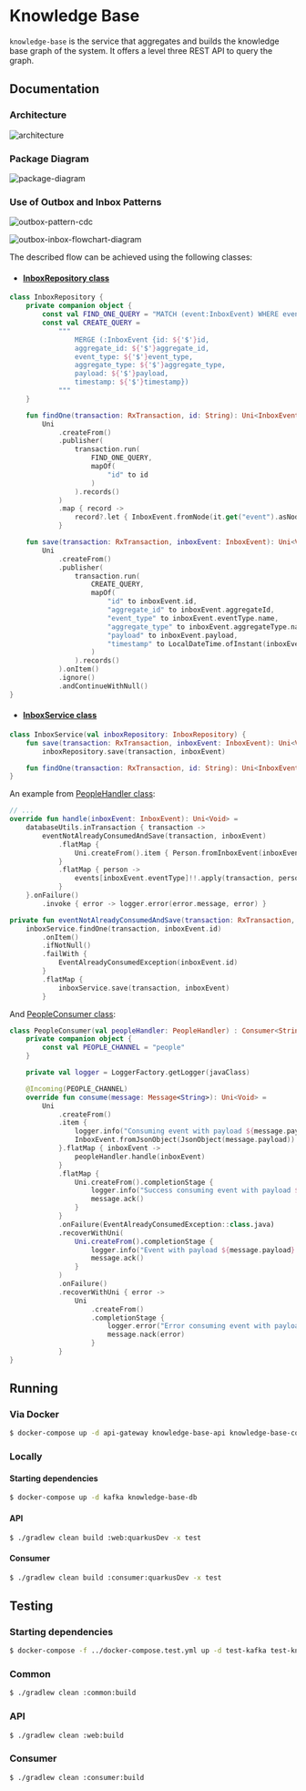 # Knowledge Base

`knowledge-base` is the service that aggregates and builds the knowledge base graph of the system. It offers a level three REST API
to query the graph.

## Documentation

### Architecture

![architecture](docs/knowledge-base-architecture.png)

### Package Diagram

![package-diagram](docs/knowledge-base-package-diagram.png)

### Use of Outbox and Inbox Patterns

![outbox-pattern-cdc](../docs/outbox-pattern-with-cdc.png)

![outbox-inbox-flowchart-diagram](docs/outbox-inbox-flowchart.png)

The described flow can be achieved using the following classes:

* #### [InboxRepository class](common/src/main/kotlin/dev/goncalomartins/knowledgebase/common/repository/InboxRepository.kt)
```kotlin
class InboxRepository {
    private companion object {
        const val FIND_ONE_QUERY = "MATCH (event:InboxEvent) WHERE event.id = \$id RETURN event"
        const val CREATE_QUERY =
            """
                MERGE (:InboxEvent {id: ${'$'}id,
                aggregate_id: ${'$'}aggregate_id,
                event_type: ${'$'}event_type,
                aggregate_type: ${'$'}aggregate_type,
                payload: ${'$'}payload,
                timestamp: ${'$'}timestamp})
            """
    }

    fun findOne(transaction: RxTransaction, id: String): Uni<InboxEvent?> =
        Uni
            .createFrom()
            .publisher(
                transaction.run(
                    FIND_ONE_QUERY,
                    mapOf(
                        "id" to id
                    )
                ).records()
            )
            .map { record ->
                record?.let { InboxEvent.fromNode(it.get("event").asNode()) }
            }

    fun save(transaction: RxTransaction, inboxEvent: InboxEvent): Uni<Void> =
        Uni
            .createFrom()
            .publisher(
                transaction.run(
                    CREATE_QUERY,
                    mapOf(
                        "id" to inboxEvent.id,
                        "aggregate_id" to inboxEvent.aggregateId,
                        "event_type" to inboxEvent.eventType.name,
                        "aggregate_type" to inboxEvent.aggregateType.name,
                        "payload" to inboxEvent.payload,
                        "timestamp" to LocalDateTime.ofInstant(inboxEvent.timestamp, ZoneId.systemDefault())
                    )
                ).records()
            ).onItem()
            .ignore()
            .andContinueWithNull()
}
```

* #### [InboxService class](common/src/main/kotlin/dev/goncalomartins/knowledgebase/common/service/InboxService.kt)
```kotlin
class InboxService(val inboxRepository: InboxRepository) {
    fun save(transaction: RxTransaction, inboxEvent: InboxEvent): Uni<Void> =
        inboxRepository.save(transaction, inboxEvent)

    fun findOne(transaction: RxTransaction, id: String): Uni<InboxEvent?> = inboxRepository.findOne(transaction, id)
}
```

An example from [PeopleHandler class](consumer/src/main/kotlin/dev/goncalomartins/knowledgebase/consumer/handler/PeopleHandler.kt):
```kotlin
// ...
override fun handle(inboxEvent: InboxEvent): Uni<Void> =
    databaseUtils.inTransaction { transaction ->
        eventNotAlreadyConsumedAndSave(transaction, inboxEvent)
            .flatMap {
                Uni.createFrom().item { Person.fromInboxEvent(inboxEvent) }
            }
            .flatMap { person ->
                events[inboxEvent.eventType]!!.apply(transaction, person)
            }
    }.onFailure()
        .invoke { error -> logger.error(error.message, error) }

private fun eventNotAlreadyConsumedAndSave(transaction: RxTransaction, inboxEvent: InboxEvent) =
    inboxService.findOne(transaction, inboxEvent.id)
        .onItem()
        .ifNotNull()
        .failWith {
            EventAlreadyConsumedException(inboxEvent.id)
        }
        .flatMap {
            inboxService.save(transaction, inboxEvent)
        }
```

And [PeopleConsumer class](consumer/src/main/kotlin/dev/goncalomartins/knowledgebase/consumer/consumer/PeopleConsumer.kt):

```kotlin
class PeopleConsumer(val peopleHandler: PeopleHandler) : Consumer<String> {
    private companion object {
        const val PEOPLE_CHANNEL = "people"
    }

    private val logger = LoggerFactory.getLogger(javaClass)

    @Incoming(PEOPLE_CHANNEL)
    override fun consume(message: Message<String>): Uni<Void> =
        Uni
            .createFrom()
            .item {
                logger.info("Consuming event with payload ${message.payload}")
                InboxEvent.fromJsonObject(JsonObject(message.payload))
            }.flatMap { inboxEvent ->
                peopleHandler.handle(inboxEvent)
            }
            .flatMap {
                Uni.createFrom().completionStage {
                    logger.info("Success consuming event with payload ${message.payload}")
                    message.ack()
                }
            }
            .onFailure(EventAlreadyConsumedException::class.java)
            .recoverWithUni(
                Uni.createFrom().completionStage {
                    logger.info("Event with payload ${message.payload} was already consumed, acknowledging")
                    message.ack()
                }
            )
            .onFailure()
            .recoverWithUni { error ->
                Uni
                    .createFrom()
                    .completionStage {
                        logger.error("Error consuming event with payload ${message.payload}: ${error.message}", error)
                        message.nack(error)
                    }
            }
}
```

## Running

### Via Docker

```bash
$ docker-compose up -d api-gateway knowledge-base-api knowledge-base-consumer kafka knowledge-base-db
```

### Locally

#### Starting dependencies
```bash
$ docker-compose up -d kafka knowledge-base-db
```

#### API

```bash
$ ./gradlew clean build :web:quarkusDev -x test
```

#### Consumer

```bash
$ ./gradlew clean build :consumer:quarkusDev -x test
```

## Testing

### Starting dependencies
```bash
$ docker-compose -f ../docker-compose.test.yml up -d test-kafka test-knowledge-base-db
```

### Common
```bash
$ ./gradlew clean :common:build
```

### API
```bash
$ ./gradlew clean :web:build
```

### Consumer
```bash
$ ./gradlew clean :consumer:build
```
